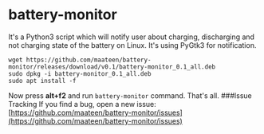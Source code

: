 # battery-monitor
It's a Python3 script which will notify user about charging, discharging and not charging state of the battery on Linux. It's using PyGtk3 for notification.

```
wget https://github.com/maateen/battery-monitor/releases/download/v0.1/battery-monitor_0.1_all.deb
sudo dpkg -i battery-monitor_0.1_all.deb
sudo apt install -f
```
Now press **alt+f2** and run `battery-monitor` command. That's all.
###Issue Tracking
If you find a bug, open a new issue: [https://github.com/maateen/battery-monitor/issues](https://github.com/maateen/battery-monitor/issues)